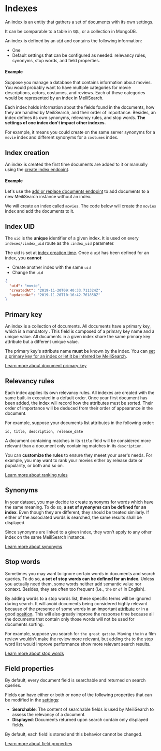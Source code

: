 # Indexes

An index is an entity that gathers a set of documents with its own settings.

It can be comparable to a table in `SQL`, or a collection in MongoDB.

An index is defined by an `uid` and contains the following information:

- One <clientGlossary word="primary key"/>
- Default settings that can be configured as needed: relevancy rules, synonyms, stop words, and field properties.

#### Example

Suppose you manage a database that contains information about movies. You would probably want to have multiple categories for movie descriptions, actors, costumes, and reviews. Each of these categories would be represented by an index in MeiliSearch.

Each index holds information about the fields found in the documents, how they are handled by MeiliSearch, and their order of importance. Besides, an index defines its own synonyms, relevancy rules, and stop words. **The settings of one index don't impact other indexes.**

For example, it means you could create on the same server synonyms for a `movie` index and different synonyms for a `costumes` index.

## Index creation

An index is created the first time documents are added to it or manually using the [create index endpoint](/reference/api/indexes.md#create-an-index).

#### Example

Let's use the [add or replace documents endpoint](/reference/api/documents.md#add-or-replace-documents) to add documents to a new MeiliSearch instance without an index.

We will create an index called `movies`. The code below will create the `movies` index and add the documents to it.

<CodeSamples id="add_or_replace_documents_1" />

## Index UID

The `uid` is the **unique** identifier of a given index. It is used on every `indexes/:index_uid` route as the `:index_uid` parameter.

The uid is set at [index creation time](/reference/api/indexes.md#create-an-index). Once a `uid` has been defined for an index, you **cannot**:

 - Create another index with the same `uid`
 - Change the `uid`

```json
{
  "uid": "movie",
  "createdAt": "2019-11-20T09:40:33.711324Z",
  "updatedAt": "2019-11-20T10:16:42.761858Z"
}
```

## Primary key

An index is a collection of documents. All documents have a primary key, which is a mandatory <clientGlossary word="field"/>. This field is composed of a primary key <clientGlossary word="attribute"/> name and a unique value. All documents in a given index share the same primary key attribute but a different unique value.

The primary key's attribute name **must** be known by the index. You can [set a primary key for an index or let it be inferred by MeiliSearch](/learn/core_concepts/documents.md#setting-the-primary-key).

[Learn more about document primary key](/learn/core_concepts/documents.md#primary-key)

## Relevancy rules

Each index applies its own relevancy rules. All indexes are created with the same built-in <clientGlossary word="ranking rules"/> executed in a default order. Once your first document has been added, the index will record how the attributes must be sorted. Their order of importance will be deduced from their order of appearance in the document.

For example, suppose your documents list attributes in the following order: 

```id, title, description, release_date``` 

A document containing matches in its `title` field will be considered more relevant than a document only containing matches in  its `description`.

You can **customize the rules** to ensure they meeet your user's needs. For example, you may want to rank your movies either by release date or popularity, or both and so on.

[Learn more about ranking rules](/learn/core_concepts/relevancy.md)

## Synonyms

In your dataset, you may decide to create synonyms for words which have the same meaning. To do so, **a set of synonyms can be defined for an index**. Even though they are different, they should be treated similarly. If either of the associated words is searched, the same results shall be displayed.

Since synonyms are linked to a given index, they won't apply to any other index on the same MeiliSearch instance.

[Learn more about synonyms](/reference/features/synonyms.md)

## Stop words

Sometimes you may want to ignore certain words in documents and search queries. To do so, **a set of stop words can be defined for an index**. Unless you actually need them, some words neither add semantic value nor context. Besides, they are often too frequent (i.e., `the` or `of` in English).

By adding words to a stop words list, these specific terms will be ignored during search. It will avoid documents being considered highly relevant because of the presence of some words in an important [attribute](/learn/core_concepts/relevancy.md#ranking-rules) or in a good [position](/learn/core_concepts/relevancy.md#ranking-rules). This will also greatly improve the response time because all the documents that contain only those words will not be used for documents sorting.

For example, suppose you search for `the great gatsby`. Having `the` in a film review wouldn't make the review more relevant, but adding `the` to the stop word list would improve performance show more relevant search results.

[Learn more about stop words](/reference/features/stop_words.md)

## Field properties

By default, every document field is searchable and returned on search queries.

Fields can have either or both or none of the following properties that can be modified in the [settings](/reference/api/settings.md):

- **Searchable**: The content of searchable fields is used by MeiliSearch to assess the relevancy of a document.
- **Displayed**: Documents returned upon search contain only displayed fields.

By default, each field is stored and this behavior cannot be changed.

[Learn more about field properties](/reference/features/field_properties.md)
